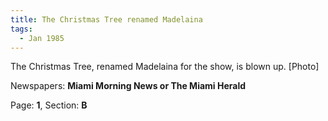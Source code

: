 ```yaml
---  
title: The Christmas Tree renamed Madelaina  
tags:  
  - Jan 1985  
---  
```

  
The Christmas Tree, renamed Madelaina for the show, is blown up. [Photo]  
  
Newspapers: **Miami Morning News or The Miami Herald**  
  
Page: **1**, Section: **B** 
